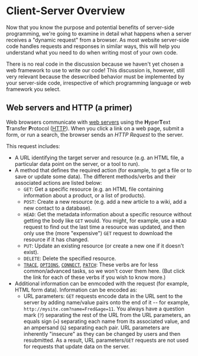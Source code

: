 # Client-Server Overview

Now that you know the purpose and potential benefits of server-side programming, we're going to examine in detail what happens when a server receives a "dynamic request" from a browser. As most website server-side code handles requests and responses in similar ways, this will help you understand what you need to do when writing most of your own code.

There is no real code in the discussion because we haven't yet chosen a web framework to use to write our code! This discussion is, however, still very relevant because the deswcribed behavior must be implemented by your server-side code, irrespective of which programming language or web framework you select.

## Web servers and HTTP (a primer)

Web browsers communicate with [web servers](https://developer.mozilla.org/en-US/docs/Learn/Common_questions/What_is_a_web_server) using the **H**yper**T**ext **T**ransfer **P**rotocol ([HTTP](https://developer.mozilla.org/en-US/docs/Web/HTTP)). When you click a link on a web page, submit a form, or run a search, the browser sends an *HTTP Request* to the server.

This request includes:

* A URL identifying the target server and resource (e.g. an HTML file, a particular data point on the server, or a tool to run).
* A method that defines the required action (for example, to get a file or to save or update some data). The different methods/verbs and their associated actions are listed below:
    - `GET`: Get a specific resource (e.g. an HTML file containing information about a product, or a list of products).
    - `POST`: Create a new resource (e.g. add a new article to a wiki, add a new contact to a database).
    - `HEAD`: Get the metadata information about a specific resource without getting the body like `GET` would. You might, for example, use a `HEAD` request to find out the last time a resource was updated, and then only use the (more "expensive") `GET` request to download the resource if it has changed.
    - `PUT`: Update an existing resource (or create a new one if it doesn't exist).
    - `DELETE`: Delete the specified resource.
    - [`TRACE`](https://developer.mozilla.org/en-US/docs/Web/HTTP/Methods/TRACE), [`OPTIONS`](https://developer.mozilla.org/en-US/docs/Web/HTTP/Methods/OPTIONS), [`CONNECT`](https://developer.mozilla.org/en-US/docs/Web/HTTP/Methods/CONNECT), [`PATCH`](https://developer.mozilla.org/en-US/docs/Web/HTTP/Methods/PATCH): These verbs are for less common/advanced tasks, so we won't cover them here. (But click the link for each of these verbs if you wish to know more.)
* Additional information can be enmcoded with the request (for example, HTML form data). Information can be encoded as:
    - URL parameters: `GET` requests encode data in the URL sent to the server by adding name/value pairs onto the end of it -- for example, `http://mysite.com?name=Fred&age=11`. You always have a question mark (`?`) separating the rest of the URL from the URL parameters, an equals sign (`=`) separating each name from its associated value, and an ampersand (`&`) separating each pair. URL parameters are inherently "insecure" as they can be changed by users and then resubmitted. As a result, URL parameters/`GET` requests are not used for requests that update data on the server.